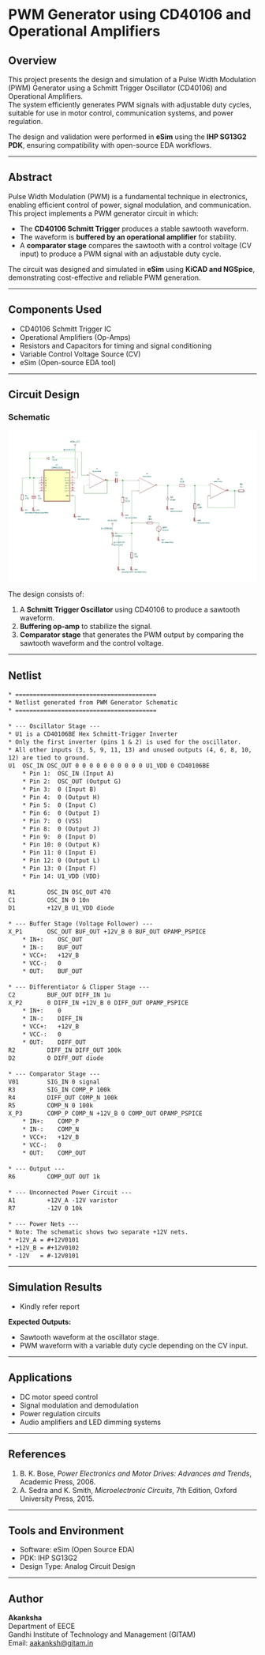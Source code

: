 # PWM Generator using CD40106 and Operational Amplifiers

## Overview
This project presents the design and simulation of a Pulse Width Modulation (PWM) Generator using a Schmitt Trigger Oscillator (CD40106) and Operational Amplifiers.  
The system efficiently generates PWM signals with adjustable duty cycles, suitable for use in motor control, communication systems, and power regulation.

The design and validation were performed in **eSim** using the **IHP SG13G2 PDK**, ensuring compatibility with open-source EDA workflows.

---

## Abstract
Pulse Width Modulation (PWM) is a fundamental technique in electronics, enabling efficient control of power, signal modulation, and communication.  
This project implements a PWM generator circuit in which:

- The **CD40106 Schmitt Trigger** produces a stable sawtooth waveform.  
- The waveform is **buffered by an operational amplifier** for stability.  
- A **comparator stage** compares the sawtooth with a control voltage (CV input) to produce a PWM signal with an adjustable duty cycle.

The circuit was designed and simulated in **eSim** using **KiCAD and NGSpice**, demonstrating cost-effective and reliable PWM generation.

---

## Components Used
- CD40106 Schmitt Trigger IC  
- Operational Amplifiers (Op-Amps)  
- Resistors and Capacitors for timing and signal conditioning  
- Variable Control Voltage Source (CV)  
- eSim (Open-source EDA tool)   

---

## Circuit Design

### Schematic
![PWM Generator Schematic](./Schematic.JPG)

The design consists of:
1. A **Schmitt Trigger Oscillator** using CD40106 to produce a sawtooth waveform.  
2. **Buffering op-amp** to stabilize the signal.  
3. **Comparator stage** that generates the PWM output by comparing the sawtooth waveform and the control voltage.

---
## Netlist

```spice
* ========================================
* Netlist generated from PWM Generator Schematic
* ========================================

* --- Oscillator Stage ---
* U1 is a CD40106BE Hex Schmitt-Trigger Inverter
* Only the first inverter (pins 1 & 2) is used for the oscillator.
* All other inputs (3, 5, 9, 11, 13) and unused outputs (4, 6, 8, 10, 12) are tied to ground.
U1  OSC_IN OSC_OUT 0 0 0 0 0 0 0 0 0 0 U1_VDD 0 CD40106BE
    * Pin 1:  OSC_IN (Input A)
    * Pin 2:  OSC_OUT (Output G)
    * Pin 3:  0 (Input B)
    * Pin 4:  0 (Output H)
    * Pin 5:  0 (Input C)
    * Pin 6:  0 (Output I)
    * Pin 7:  0 (VSS)
    * Pin 8:  0 (Output J)
    * Pin 9:  0 (Input D)
    * Pin 10: 0 (Output K)
    * Pin 11: 0 (Input E)
    * Pin 12: 0 (Output L)
    * Pin 13: 0 (Input F)
    * Pin 14: U1_VDD (VDD)

R1         OSC_IN OSC_OUT 470
C1         OSC_IN 0 10n
D1         +12V_B U1_VDD diode

* --- Buffer Stage (Voltage Follower) ---
X_P1       OSC_OUT BUF_OUT +12V_B 0 BUF_OUT OPAMP_PSPICE
    * IN+:    OSC_OUT
    * IN-:    BUF_OUT
    * VCC+:   +12V_B
    * VCC-:   0
    * OUT:    BUF_OUT

* --- Differentiator & Clipper Stage ---
C2         BUF_OUT DIFF_IN 1u
X_P2       0 DIFF_IN +12V_B 0 DIFF_OUT OPAMP_PSPICE
    * IN+:    0
    * IN-:    DIFF_IN
    * VCC+:   +12V_B
    * VCC-:   0
    * OUT:    DIFF_OUT
R2         DIFF_IN DIFF_OUT 100k
D2         0 DIFF_OUT diode

* --- Comparator Stage ---
V01        SIG_IN 0 signal
R3         SIG_IN COMP_P 100k
R4         DIFF_OUT COMP_N 100k
R5         COMP_N 0 100k
X_P3       COMP_P COMP_N +12V_B 0 COMP_OUT OPAMP_PSPICE
    * IN+:    COMP_P
    * IN-:    COMP_N
    * VCC+:   +12V_B
    * VCC-:   0
    * OUT:    COMP_OUT

* --- Output ---
R6         COMP_OUT OUT 1k

* --- Unconnected Power Circuit ---
A1         +12V_A -12V varistor
R7         -12V 0 10k

* --- Power Nets ---
* Note: The schematic shows two separate +12V nets.
* +12V_A = #+12V0101
* +12V_B = #+12V0102
* -12V   = #-12V0101
```
---

## Simulation Results
- Kindly refer report

**Expected Outputs:**
- Sawtooth waveform at the oscillator stage.  
- PWM waveform with a variable duty cycle depending on the CV input.

---

## Applications
- DC motor speed control  
- Signal modulation and demodulation  
- Power regulation circuits  
- Audio amplifiers and LED dimming systems  

---

## References
1. B. K. Bose, *Power Electronics and Motor Drives: Advances and Trends*, Academic Press, 2006.  
2. A. Sedra and K. Smith, *Microelectronic Circuits*, 7th Edition, Oxford University Press, 2015.  

---

## Tools and Environment
- Software: eSim (Open Source EDA)  
- PDK: IHP SG13G2  
- Design Type: Analog Circuit Design  

---

## Author
**Akanksha**  
Department of EECE  
Gandhi Institute of Technology and Management (GITAM)  
Email: [aakanksh@gitam.in](mailto:aakanksh@gitam.in)

